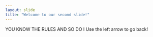 ```yaml
---
layout: slide
title: "Welcome to our second slide!"
---
```

YOU KNOW THE RULES AND SO DO I
Use the left arrow to go back!
